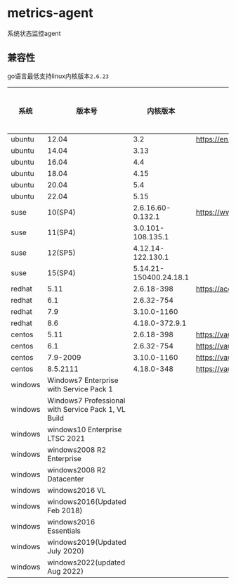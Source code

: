 # metrics-agent

系统状态监控agent

## 兼容性

go语言最低支持linux内核版本`2.6.23`

| 系统   | 版本号 | 内核版本 | 来源 | 是否支持 |
| ------ | ----- | ------- | ---- | ------- |
| ubuntu | 12.04 | 3.2 | https://en.wikipedia.org/wiki/Ubuntu_version_history#Table_of_versions | ✅ |
| ubuntu | 14.04    | 3.13 | | ✅ |
| ubuntu | 16.04    | 4.4  | | ✅ |
| ubuntu | 18.04    | 4.15 | | ✅ |
| ubuntu | 20.04    | 5.4  | | ✅ |
| ubuntu | 22.04    | 5.15 | | ✅ |
| suse   | 10(SP4)  | 2.6.16.60-0.132.1 | https://www.suse.com/support/kb/doc/?id=000019587 | ❌ |
| suse   | 11(SP4)  | 3.0.101-108.135.1      | | ✅ |
| suse   | 12(SP5)  | 4.12.14-122.130.1      | | ✅ |
| suse   | 15(SP4)  | 5.14.21-150400.24.18.1 | | ✅ |
| redhat | 5.11     | 2.6.18-398 | https://access.redhat.com/articles/3078 | ❌ |
| redhat | 6.1      | 2.6.32-754     | | ✅ |
| redhat | 7.9      | 3.10.0-1160    | | ✅ |
| redhat | 8.6      | 4.18.0-372.9.1 | | ✅ |
| centos | 5.11     | 2.6.18-398 | https://vault.centos.org/5.11/os/Source/ | ❌ |
| centos | 6.1      | 2.6.32-754 | https://vault.centos.org/6.10/os/Source/SPackages/ | ✅ |
| centos | 7.9-2009 |3.10.0-1160 | https://vault.centos.org/7.9.2009/os/Source/SPackages/ | ✅ |
| centos | 8.5.2111 | 4.18.0-348 | https://vault.centos.org/8.5.2111/BaseOS/Source/SPackages/ | ✅ |
| windows | Windows7 Enterprise with Service Pack 1             | | | ✅ |
| windows | Windows7 Professional with Service Pack 1, VL Build | | | ✅ |
| windows | windows10 Enterprise LTSC 2021 | | | ✅ |
| windows | windows2008 R2 Enterprise      | | | ✅ |
| windows | windows2008 R2 Datacenter      | | | ✅ |
| windows | windows2016 VL                 | | | ✅ |
| windows | windows2016(Updated Feb 2018)  | | | ✅ |
| windows | windows2016 Essentials         | | | ✅ |
| windows | windows2019(Updated July 2020) | | | ✅ |
| windows | windows2022(updated Aug 2022)  | | | ✅ |

